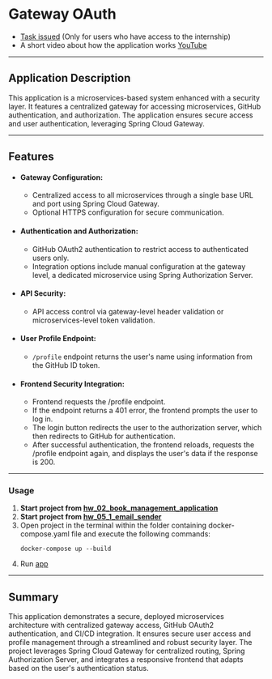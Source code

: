 # Gateway OAuth

* [Task issued](https://docs.google.com/document/d/1ImI1umqfAcfahbdV2MUPl37LHMvElQbmEpUORGzAdr8/edit#heading=h.arwffw3rrrrx) (Only for users
  who have access to the internship)
* A short video about how the application works [YouTube](https://www.youtube.com/watch?v=Mw57EFI9V7s)

---

## Application Description

This application is a microservices-based system enhanced with a security layer. 
It features a centralized gateway for accessing microservices, GitHub authentication, and authorization.
The application ensures secure access and user authentication, leveraging Spring Cloud Gateway.

---

## Features

- #### Gateway Configuration:
  * Centralized access to all microservices through a single base URL and port using Spring Cloud Gateway.
  * Optional HTTPS configuration for secure communication.

- #### Authentication and Authorization:
    * GitHub OAuth2 authentication to restrict access to authenticated users only.
    *  Integration options include manual configuration at the gateway level, a dedicated microservice using Spring Authorization Server.
- #### API Security:
    * API access control via gateway-level header validation or microservices-level token validation.
- #### User Profile Endpoint:
    * `/profile` endpoint returns the user's name using information from the GitHub ID token.
- #### Frontend Security Integration:
    * Frontend requests the /profile endpoint.
    *  If the endpoint returns a 401 error, the frontend prompts the user to log in.
    *  The login button redirects the user to the authorization server, which then redirects to GitHub for authentication.
    *  After successful authentication, the frontend reloads, requests the /profile endpoint again, and displays the user's data if the response is 200.

---

### Usage

1. **Start project from [hw_02_book_management_application](../hw_02_book_management_application/README.md)**
2. **Start project from [hw_05_1_email_sender](../hw_05_1_email_sender/README.md)**
3. Open project in the terminal within the folder containing docker-compose.yaml file and execute the following
   commands:
      ````
      docker-compose up --build
      ````
4. Run [app](../hw_05_2_gateway_oauth/src/main/java/org/profitsoft/hw_05_2_gateway_oauth/Hw052GatewayOauthApplication.java)

---

## Summary
This application demonstrates a secure, deployed microservices architecture with centralized gateway access,
GitHub OAuth2 authentication, and CI/CD integration.
It ensures secure user access and profile management through a streamlined and robust security layer. 
The project leverages Spring Cloud Gateway for centralized routing, Spring Authorization Server,
and integrates a responsive frontend that adapts based on the user's authentication status.
